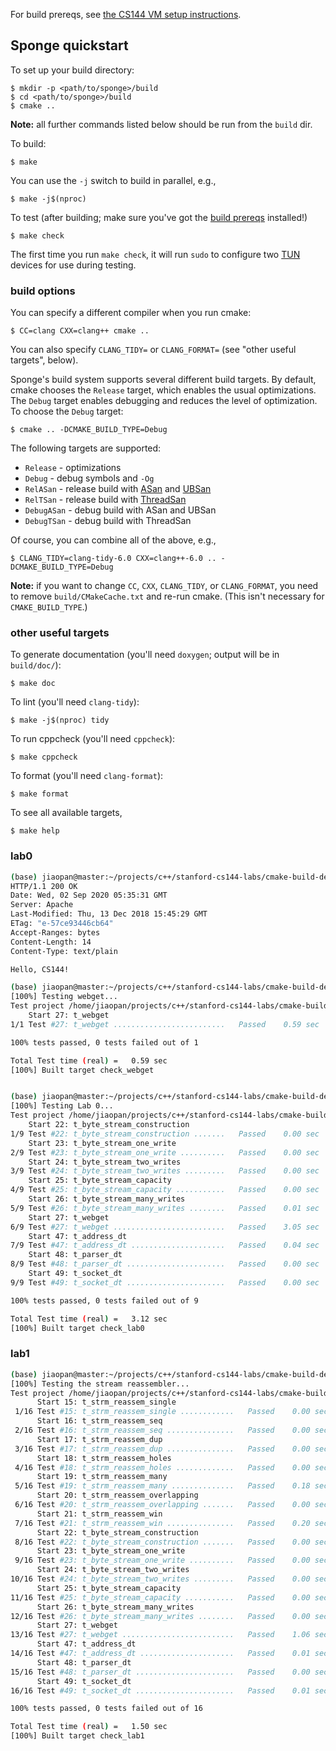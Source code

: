 For build prereqs, see [the CS144 VM setup instructions](https://web.stanford.edu/class/cs144/vm_howto).

## Sponge quickstart

To set up your build directory:

	$ mkdir -p <path/to/sponge>/build
	$ cd <path/to/sponge>/build
	$ cmake ..

**Note:** all further commands listed below should be run from the `build` dir.

To build:

    $ make

You can use the `-j` switch to build in parallel, e.g.,

    $ make -j$(nproc)

To test (after building; make sure you've got the [build prereqs](https://web.stanford.edu/class/cs144/vm_howto) installed!)

    $ make check

The first time you run `make check`, it will run `sudo` to configure two
[TUN](https://www.kernel.org/doc/Documentation/networking/tuntap.txt) devices for use during
testing.

### build options

You can specify a different compiler when you run cmake:

    $ CC=clang CXX=clang++ cmake ..

You can also specify `CLANG_TIDY=` or `CLANG_FORMAT=` (see "other useful targets", below).

Sponge's build system supports several different build targets. By default, cmake chooses the `Release`
target, which enables the usual optimizations. The `Debug` target enables debugging and reduces the
level of optimization. To choose the `Debug` target:

    $ cmake .. -DCMAKE_BUILD_TYPE=Debug

The following targets are supported:

- `Release` - optimizations
- `Debug` - debug symbols and `-Og`
- `RelASan` - release build with [ASan](https://en.wikipedia.org/wiki/AddressSanitizer) and
  [UBSan](https://developers.redhat.com/blog/2014/10/16/gcc-undefined-behavior-sanitizer-ubsan/)
- `RelTSan` - release build with
  [ThreadSan](https://developer.mozilla.org/en-US/docs/Mozilla/Projects/Thread_Sanitizer)
- `DebugASan` - debug build with ASan and UBSan
- `DebugTSan` - debug build with ThreadSan

Of course, you can combine all of the above, e.g.,

    $ CLANG_TIDY=clang-tidy-6.0 CXX=clang++-6.0 .. -DCMAKE_BUILD_TYPE=Debug

**Note:** if you want to change `CC`, `CXX`, `CLANG_TIDY`, or `CLANG_FORMAT`, you need to remove
`build/CMakeCache.txt` and re-run cmake. (This isn't necessary for `CMAKE_BUILD_TYPE`.)

### other useful targets

To generate documentation (you'll need `doxygen`; output will be in `build/doc/`):

    $ make doc

To lint (you'll need `clang-tidy`):

    $ make -j$(nproc) tidy

To run cppcheck (you'll need `cppcheck`):

    $ make cppcheck

To format (you'll need `clang-format`):

    $ make format

To see all available targets,

    $ make help

### lab0

```bash
(base) jiaopan@master:~/projects/c++/stanford-cs144-labs/cmake-build-debug/apps$ ./webget cs144.keithw.org /hello
HTTP/1.1 200 OK
Date: Wed, 02 Sep 2020 05:35:31 GMT
Server: Apache
Last-Modified: Thu, 13 Dec 2018 15:45:29 GMT
ETag: "e-57ce93446cb64"
Accept-Ranges: bytes
Content-Length: 14
Content-Type: text/plain

Hello, CS144!

(base) jiaopan@master:~/projects/c++/stanford-cs144-labs/cmake-build-debug$ make check_webget
[100%] Testing webget...
Test project /home/jiaopan/projects/c++/stanford-cs144-labs/cmake-build-debug
    Start 27: t_webget
1/1 Test #27: t_webget .........................   Passed    0.59 sec

100% tests passed, 0 tests failed out of 1

Total Test time (real) =   0.59 sec
[100%] Built target check_webget


(base) jiaopan@master:~/projects/c++/stanford-cs144-labs/cmake-build-debug$ make check_lab0
[100%] Testing Lab 0...
Test project /home/jiaopan/projects/c++/stanford-cs144-labs/cmake-build-debug
    Start 22: t_byte_stream_construction
1/9 Test #22: t_byte_stream_construction .......   Passed    0.00 sec
    Start 23: t_byte_stream_one_write
2/9 Test #23: t_byte_stream_one_write ..........   Passed    0.00 sec
    Start 24: t_byte_stream_two_writes
3/9 Test #24: t_byte_stream_two_writes .........   Passed    0.00 sec
    Start 25: t_byte_stream_capacity
4/9 Test #25: t_byte_stream_capacity ...........   Passed    0.00 sec
    Start 26: t_byte_stream_many_writes
5/9 Test #26: t_byte_stream_many_writes ........   Passed    0.01 sec
    Start 27: t_webget
6/9 Test #27: t_webget .........................   Passed    3.05 sec
    Start 47: t_address_dt
7/9 Test #47: t_address_dt .....................   Passed    0.04 sec
    Start 48: t_parser_dt
8/9 Test #48: t_parser_dt ......................   Passed    0.00 sec
    Start 49: t_socket_dt
9/9 Test #49: t_socket_dt ......................   Passed    0.00 sec

100% tests passed, 0 tests failed out of 9

Total Test time (real) =   3.12 sec
[100%] Built target check_lab0

```
### lab1

```bash
(base) jiaopan@master:~/projects/c++/stanford-cs144-labs/cmake-build-debug$ make check_lab1
[100%] Testing the stream reassembler...
Test project /home/jiaopan/projects/c++/stanford-cs144-labs/cmake-build-debug
      Start 15: t_strm_reassem_single
 1/16 Test #15: t_strm_reassem_single ............   Passed    0.00 sec
      Start 16: t_strm_reassem_seq
 2/16 Test #16: t_strm_reassem_seq ...............   Passed    0.00 sec
      Start 17: t_strm_reassem_dup
 3/16 Test #17: t_strm_reassem_dup ...............   Passed    0.00 sec
      Start 18: t_strm_reassem_holes
 4/16 Test #18: t_strm_reassem_holes .............   Passed    0.00 sec
      Start 19: t_strm_reassem_many
 5/16 Test #19: t_strm_reassem_many ..............   Passed    0.18 sec
      Start 20: t_strm_reassem_overlapping
 6/16 Test #20: t_strm_reassem_overlapping .......   Passed    0.00 sec
      Start 21: t_strm_reassem_win
 7/16 Test #21: t_strm_reassem_win ...............   Passed    0.20 sec
      Start 22: t_byte_stream_construction
 8/16 Test #22: t_byte_stream_construction .......   Passed    0.00 sec
      Start 23: t_byte_stream_one_write
 9/16 Test #23: t_byte_stream_one_write ..........   Passed    0.00 sec
      Start 24: t_byte_stream_two_writes
10/16 Test #24: t_byte_stream_two_writes .........   Passed    0.00 sec
      Start 25: t_byte_stream_capacity
11/16 Test #25: t_byte_stream_capacity ...........   Passed    0.00 sec
      Start 26: t_byte_stream_many_writes
12/16 Test #26: t_byte_stream_many_writes ........   Passed    0.00 sec
      Start 27: t_webget
13/16 Test #27: t_webget .........................   Passed    1.06 sec
      Start 47: t_address_dt
14/16 Test #47: t_address_dt .....................   Passed    0.01 sec
      Start 48: t_parser_dt
15/16 Test #48: t_parser_dt ......................   Passed    0.00 sec
      Start 49: t_socket_dt
16/16 Test #49: t_socket_dt ......................   Passed    0.01 sec

100% tests passed, 0 tests failed out of 16

Total Test time (real) =   1.50 sec
[100%] Built target check_lab1

```

